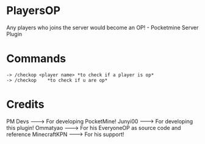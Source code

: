 PlayersOP
=========

Any players who joins the server would become an OP! - Pocketmine Server Plugin

Commands
========

    -> /checkop <player name> *to check if a player is op*
    -> /checkop    *to check if u are op*
  
Credits
=======

PM Devs ---> For developing PocketMine!
Junyi00 ---> For developing this plugin!
Ommatyao ---> For his EveryoneOP as source code and reference
MinecraftKPN ---> For his support!
